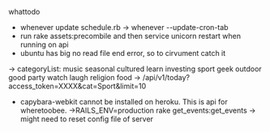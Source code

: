 whattodo 
  - whenever update schedule.rb -> whenever --update-cron-tab
  - run rake assets:precombile and then service unicorn restart when running on api
  - ubuntu has big no read file end error, so to cirvument catch it

  -> categoryList: music seasonal cultured learn investing sport geek outdoor good party watch laugh religion food
  -> /api/v1/today?access_token=XXXX&cat=Sport&limit=10

  - capybara-webkit cannot be installed on heroku. This is api for wheretoobee.
  ->RAILS_ENV=production rake get_events:get_events
  -> might need to reset config file of server
  